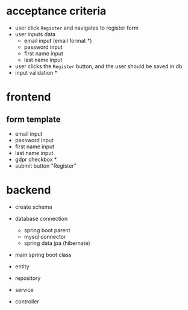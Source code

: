 # acceptance criteria
- user click `Register` and navigates to register form
- user inputs data
    - email input (email format *) 
    - password input
    - first name input
    - last name input
- user clicks the `Register` button, and the user should be saved in db
- input validation *

# frontend

## form template
- email input
- password input
- first name input
- last name input
- gdpr checkbox *
- submit button "Register"

# backend
- create schema
- database connection
    - spring boot parent
    - mysql connector 
    - spring data jpa (hibernate)

- main spring boot class
- entity
- repository
- service
- controller
